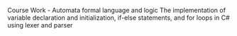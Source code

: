 Course Work - Automata formal language and logic 
The implementation of variable declaration and initialization, if-else statements, and for loops in C# using lexer and parser
